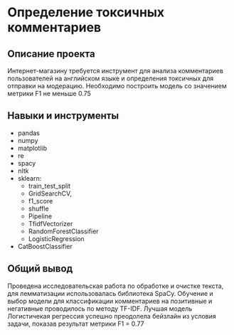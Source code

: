 # Определение токсичных комментариев

## Описание проекта

Интернет-магазину требуется инструмент для анализа комментариев пользователей на английском языке и определения токсичных для отправки на модерацию. Необходимо построить модель со значением метрики F1 не меньше 0.75

## Навыки и инструменты

- pandas 
- numpy
- matplotlib
- re
- spacy
- nltk
- sklearn:
  - train_test_split
  - GridSearchCV,
  - f1_score
  - shuffle
  - Pipeline
  - TfidfVectorizer
  - RandomForestClassifier
  - LogisticRegression
- CatBoostClassifier 

## Общий вывод

Проведена исследовательская работа по обработке и очистке текста, для лемматизации использовалась библиотека SpaCy. Обучение и выбор модели для классификации комментариев на позитивные и негативные проводилось по методу TF-IDF. Лучшая модель Логистичекая регрессия успешно преодолела бейзлайн из условия задачи, показав результат метрики F1 = 0.77
